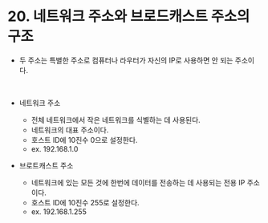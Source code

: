 # 20. 네트워크 주소와 브로드캐스트 주소의 구조

- 두 주소는 특별한 주소로 컴퓨터나 라우터가 자신의 IP로 사용하면 안 되는 주소이다.

</br>

- 네트워크 주소
  - 전체 네트워크에서 작은 네트워크를 식별하는 데 사용된다.
  - 네트워크의 대표 주소이다.
  - 호스트 ID에 10진수 0으로 설정한다.
  - ex. 192.168.1.0

- 브로트캐스트 주소
  - 네트워크에 있는 모든 것에 한번에 데이터를 전송하는 데 사용되는 전용 IP 주소이다.
  - 호스트 ID에 10진수 255로 설정한다.
  - ex. 192.168.1.255
